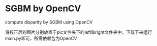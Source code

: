 # SGBM by OpenCV
compute disparity by SGBM using OpenCV

将校正后的图片分别放置于pic文件夹下的left和right文件夹中，下载下来运行main.py即可，所需依赖包为OpenCV
